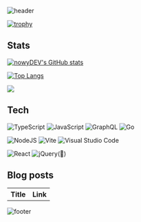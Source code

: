 ![header](https://capsule-render.vercel.app/api?theme=tokyonight&section=header&text=Hey%20there%2C%20I'm%20Dominik&animation=fadeIn&type=waving&height=200&fontAlign=80&fontAlignY=40&fontSize=30)

[![trophy](https://github-profile-trophy.vercel.app/?username=nowyDEV&theme=algolia)](https://github.com/ryo-ma/github-profile-trophy)

## Stats

[![nowyDEV's GitHub stats](https://github-readme-stats-nowydev.vercel.app/api?username=nowyDEV&show_icons=true&include_all_commits=true&count_private=true&role=OWNER,COLLABORATOR&theme=yeblu&hide=stars&show=prs_merged_percentage)](https://github.com/nowyDEV/github-readme-stats)

[![Top Langs](https://github-readme-stats-git-masterorgs-github-readme-stats-team.vercel.app/api/top-langs?username=nowyDEV&include_orgs=true&show_icons=true&theme=yeblu&locale=en)](https://github.com/nowyDEV/github-readme-stats)

![](https://komarev.com/ghpvc/?username=nowyDEV&style=for-the-badge)

## Tech

![TypeScript](https://img.shields.io/badge/typescript-%23007ACC.svg?style=for-the-badge&logo=typescript&logoColor=white)
![JavaScript](https://img.shields.io/badge/javascript-%23323330.svg?style=for-the-badge&logo=javascript&logoColor=%23F7DF1E)
![GraphQL](https://img.shields.io/badge/-GraphQL-E10098?style=for-the-badge&logo=graphql&logoColor=white)
![Go](https://img.shields.io/badge/go-%2300ADD8.svg?style=for-the-badge&logo=go&logoColor=white)

![NodeJS](https://img.shields.io/badge/node.js-6DA55F?style=for-the-badge&logo=node.js&logoColor=white)
![Vite](https://img.shields.io/badge/vite-%23646CFF.svg?style=for-the-badge&logo=vite&logoColor=white)
![Visual Studio Code](https://img.shields.io/badge/Visual%20Studio%20Code-0078d7.svg?style=for-the-badge&logo=visual-studio-code&logoColor=white)

![React](https://img.shields.io/badge/react-%2320232a.svg?style=for-the-badge&logo=react&logoColor=%2361DAFB)
![jQuery](https://img.shields.io/badge/jquery-%230769AD.svg?style=for-the-badge&logo=jquery&logoColor=white)(🤍)

## Blog posts

<table>
  <tr><th>Title</th><th>Link</th></tr>
  <!-- BLOG:START --><!-- BLOG:END -->
</table>

![footer](https://capsule-render.vercel.app/api?theme=tokyonight&section=footer&type=waving&height=120&animation=fadeIn)
